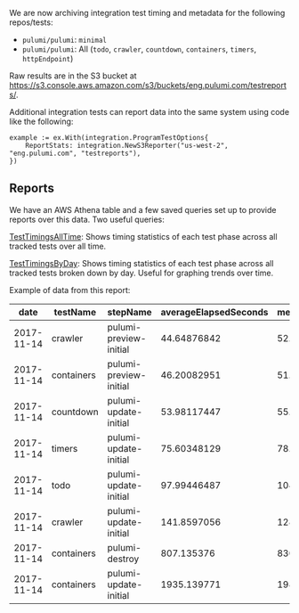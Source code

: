 We are now archiving integration test timing and metadata for the following repos/tests:
* `pulumi/pulumi`: `minimal`
* `pulumi/pulumi`: All (`todo`, `crawler`, `countdown`, `containers`, `timers`, `httpEndpoint`)

Raw results are in the S3 bucket at https://s3.console.aws.amazon.com/s3/buckets/eng.pulumi.com/testreports/.

Additional integration tests can report data into the same system using code like the following:

```golang
example := ex.With(integration.ProgramTestOptions{
    ReportStats: integration.NewS3Reporter("us-west-2", "eng.pulumi.com", "testreports"),
})
```

## Reports

We have an AWS Athena table and a few saved queries set up to provide reports over this data.  Two useful queries:

[TestTimingsAllTime](https://us-west-2.console.aws.amazon.com/athena/home?force&region=us-west-2#query/saved/ac1de368-a1c2-45d7-8d13-34f98db96c8c): Shows timing statistics  of each test phase across all tracked tests over all time.  

[TestTimingsByDay](https://us-west-2.console.aws.amazon.com/athena/home?force&region=us-west-2#query/saved/2cb12d55-c627-47b1-83ea-e088ec31c42a): Shows timing statistics of each test phase across all tracked tests broken down by day.  Useful for graphing trends over time.

Example of data from this report:

| date       | testName     | stepName               | averageElapsedSeconds | medianElapsedSeconds | p10ElapsedSeconds | p90ElapsedSeconds | minElapsedSeconds | maxElapsedSeconds | count |
|------------|--------------|------------------------|-----------------------|----------------------|-------------------|-------------------|-------------------|-------------------|-------|
| 2017-11-14 | crawler      | pulumi-preview-initial | 44.64876842           | 52.58470917          | 35.87321091       | 54.26349258       | 35.87321091       | 54.26349258       | 4     |
| 2017-11-14 | containers   | pulumi-preview-initial | 46.20082951           | 51.51049423          | 36.7494812        | 52.2133522        | 36.7494812        | 52.2133522        | 4     |
| 2017-11-14 | countdown    | pulumi-update-initial  | 53.98117447           | 55.47883224          | 47.28860474       | 59.07168198       | 47.28860474       | 59.07168198       | 4     |
| 2017-11-14 | timers       | pulumi-update-initial  | 75.60348129           | 78.62023163          | 70.83625031       | 80.89278412       | 70.83625031       | 80.89278412       | 4     |
| 2017-11-14 | todo         | pulumi-update-initial  | 97.99446487           | 104.2246475          | 81.93669891       | 121.76297         | 81.93669891       | 121.76297         | 4     |
| 2017-11-14 | crawler      | pulumi-update-initial  | 141.8597056           | 128.8568573          | 91.72515869       | 204.9971008       | 91.72515869       | 204.9971008       | 3     |
| 2017-11-14 | containers   | pulumi-destroy         | 807.135376            | 830.5335083          | 783.7372437       | 830.5335083       | 783.7372437       | 830.5335083       | 2     |
| 2017-11-14 | containers   | pulumi-update-initial  | 1935.139771           | 1980.150879          | 1890.128662       | 1980.150879       | 1890.128662       | 1980.150879       | 2     |
